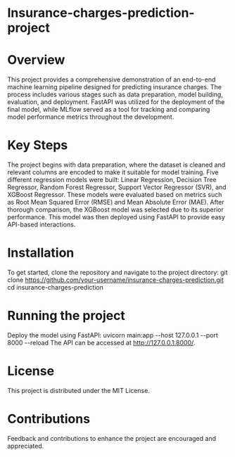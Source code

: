 # Insurance-charges-prediction-project

# Overview

This project provides a comprehensive demonstration of an end-to-end machine learning pipeline designed for predicting insurance charges. The process includes various stages such as data preparation, model building, evaluation, and deployment. FastAPI was utilized for the deployment of the final model, while MLflow served as a tool for tracking and comparing model performance metrics throughout the development.

# Key Steps

The project begins with data preparation, where the dataset is cleaned and relevant columns are encoded to make it suitable for model training. Five different regression models were built: Linear Regression, Decision Tree Regressor, Random Forest Regressor, Support Vector Regressor (SVR), and XGBoost Regressor. These models were evaluated based on metrics such as Root Mean Squared Error (RMSE) and Mean Absolute Error (MAE). After thorough comparison, the XGBoost model was selected due to its superior performance. This model was then deployed using FastAPI to provide easy API-based interactions.

# Installation

To get started, clone the repository and navigate to the project directory:
git clone https://github.com/your-username/insurance-charges-prediction.git
cd insurance-charges-prediction

# Running the project

Deploy the model using FastAPI:
uvicorn main:app --host 127.0.0.1 --port 8000 --reload
The API can be accessed at http://127.0.0.1:8000/.

# License

This project is distributed under the MIT License.

# Contributions

Feedback and contributions to enhance the project are encouraged and appreciated.
